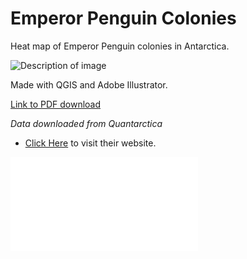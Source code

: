 # Emperor Penguin Colonies 


Heat map of Emperor Penguin colonies in Antarctica.


![Description of image](heat-map.jpeg)

Made with QGIS and Adobe Illustrator.

[Link to PDF download](heat-map.pdf)

*Data downloaded from Quantarctica*



* [Click Here](https://www.npolar.no/en/quantarctica/#toggle-id-1) to visit their website.



![Description of image](my-mark.pdf)